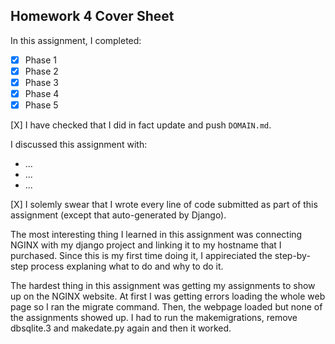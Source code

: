 Homework 4 Cover Sheet
----------------------

In this assignment, I completed:

- [X] Phase 1
- [X] Phase 2
- [X] Phase 3
- [X] Phase 4
- [X] Phase 5

[X] I have checked that I did in fact update and push `DOMAIN.md`.

I discussed this assignment with:

- ...
- ...
- ...

[X] I solemly swear that I wrote every line of code submitted as part
of this assignment (except that auto-generated by Django).

The most interesting thing I learned in this assignment was connecting NGINX with my django project and linking it to my hostname that I purchased. Since this is my first time doing it, I appireciated the step-by-step process explaning what to do and why to do it.

The hardest thing in this assignment was getting my assignments to show up on the NGINX website. At first I was getting errors loading the whole web page so I ran the migrate command. Then, the webpage loaded but none of the assignments showed up. I had to run the makemigrations, remove dbsqlite.3 and makedate.py again and then it worked.